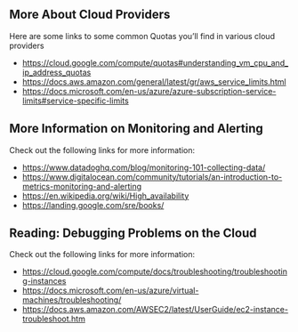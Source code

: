 ## More About Cloud Providers

Here are some links to some common Quotas you’ll find in various cloud providers

* https://cloud.google.com/compute/quotas#understanding_vm_cpu_and_ip_address_quotas
* https://docs.aws.amazon.com/general/latest/gr/aws_service_limits.html
* https://docs.microsoft.com/en-us/azure/azure-subscription-service-limits#service-specific-limits


## More Information on Monitoring and Alerting

Check out the following links for more information:

* https://www.datadoghq.com/blog/monitoring-101-collecting-data/
* https://www.digitalocean.com/community/tutorials/an-introduction-to-metrics-monitoring-and-alerting
* https://en.wikipedia.org/wiki/High_availability
* https://landing.google.com/sre/books/



## Reading: Debugging Problems on the Cloud

Check out the following links for more information:

* https://cloud.google.com/compute/docs/troubleshooting/troubleshooting-instances
* https://docs.microsoft.com/en-us/azure/virtual-machines/troubleshooting/
* https://docs.aws.amazon.com/AWSEC2/latest/UserGuide/ec2-instance-troubleshoot.htm